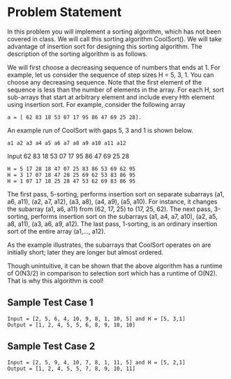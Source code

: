 Problem Statement
=================

In this problem you will implement a sorting algorithm, which has not been covered in class. We will call this sorting algorithm CoolSort(). We will take advantage of insertion sort for designing this sorting algorithm. The description of the sorting algorithm is as follows. 

We will first choose a decreasing sequence of numbers that ends at 1. For example, let us consider the sequence of step sizes H = 5, 3, 1. You can choose any decreasing sequence. Note that the first element of the sequence is less than the number of elements in the array. For each H, sort sub-arrays that start at arbitrary element and include every Hth element using insertion sort. For example, consider the following array

    a = [ 62 83 18 53 07 17 95 86 47 69 25 28].

An example run of CoolSort with gaps 5, 3 and 1 is shown below.

    a1 a2 a3 a4 a5 a6 a7 a8 a9 a10 a11 a12

Input 62 83 18 53 07 17 95 86 47 69 25 28

	H = 5 17 28 18 47 07 25 83 86 53 69 62 95
	H = 3 17 07 18 47 28 25 69 62 53 83 86 95
	H = 1 07 17 18 25 28 47 53 62 69 83 86 95

The first pass, 5-sorting, performs insertion sort on separate subarrays (a1, a6, a11), (a2, a7, a12), (a3, a8), (a4, a9), (a5, a10). For instance, it changes the subarray (a1, a6, a11) from (62, 17, 25) to (17, 25, 62). The next pass, 3-sorting, performs insertion sort on the subarrays (a1, a4, a7, a10), (a2, a5, a8, a11), (a3, a6, a9, a12). The last pass, 1-sorting, is an ordinary insertion sort of the entire array (a1,..., a12).

As the example illustrates, the subarrays that CoolSort operates on are initially short; later they are longer but almost ordered.

Though unintuitive, it can be shown that the above algorithm has a runtime of O(N3/2) in comparison to selection sort which has a runtime of O(N2). That is why this algorithm is cool!

Sample Test Case 1
------------------

	Input = [2, 5, 6, 4, 10, 9, 8, 1, 10, 5] and H = [5, 3,1]
	Output = [1, 2, 4, 5, 5, 6, 8, 9, 10, 10]

Sample Test Case 2
------------------

	Input = [2, 5, 9, 4, 10, 7, 8, 1, 11, 5] and H = [5, 2,1]
	Output = [1, 2, 4, 5, 5, 7, 8, 9, 10, 11]